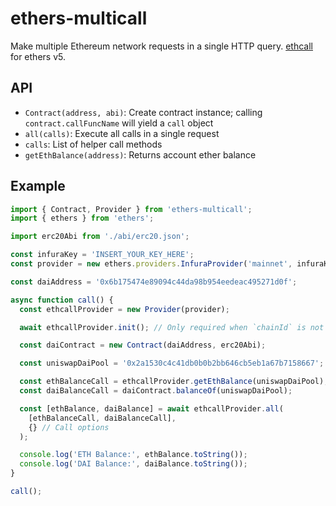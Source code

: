 # ethers-multicall

Make multiple Ethereum network requests in a single HTTP query. [ethcall](https://github.com/Destiner/ethcall) for ethers v5.

## API

* `Contract(address, abi)`: Create contract instance; calling `contract.callFuncName` will yield a `call` object
* `all(calls)`: Execute all calls in a single request
* `calls`: List of helper call methods
* `getEthBalance(address)`: Returns account ether balance

## Example

```ts
import { Contract, Provider } from 'ethers-multicall';
import { ethers } from 'ethers';

import erc20Abi from './abi/erc20.json';

const infuraKey = 'INSERT_YOUR_KEY_HERE';
const provider = new ethers.providers.InfuraProvider('mainnet', infuraKey);

const daiAddress = '0x6b175474e89094c44da98b954eedeac495271d0f';

async function call() {
  const ethcallProvider = new Provider(provider);

  await ethcallProvider.init(); // Only required when `chainId` is not provided in the `Provider` constructor

  const daiContract = new Contract(daiAddress, erc20Abi);

  const uniswapDaiPool = '0x2a1530c4c41db0b0b2bb646cb5eb1a67b7158667';

  const ethBalanceCall = ethcallProvider.getEthBalance(uniswapDaiPool);
  const daiBalanceCall = daiContract.balanceOf(uniswapDaiPool);

  const [ethBalance, daiBalance] = await ethcallProvider.all(
    [ethBalanceCall, daiBalanceCall],
    {} // Call options
  );

  console.log('ETH Balance:', ethBalance.toString());
  console.log('DAI Balance:', daiBalance.toString());
}

call();
```
